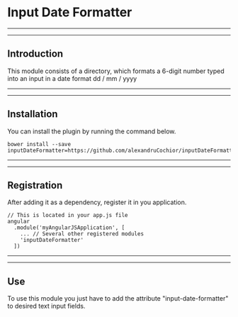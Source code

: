 Input Date Formatter
==============================

___
___


Introduction
------------
This module consists of a directory, which formats a 6-digit number typed into an input in a date format dd / mm / yyyy

___
___


Installation
------------
You can install the plugin by running the command below.
```
bower install --save inputDateFormatter=https://github.com/alexandruCochior/inputDateFormatter.git
```
___
___

Registration
------------
After adding it as a dependency, register it in you application.
```
// This is located in your app.js file
angular
  .module('myAngularJSApplication', [
    ... // Several other registered modules
    'inputDateFormatter'
  ])
```
___
___

Use
------------
To use this module you just have to add the attribute "input-date-formatter" to desired text input fields.
